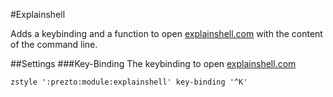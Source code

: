 #Explainshell

Adds a keybinding and a function to open 
[explainshell.com](http://www.explainshell.com) with the content of the command
line.

##Settings
###Key-Binding
The keybinding to open [explainshell.com](http://www.explainshell.com)

`zstyle ':prezto:module:explainshell' key-binding '^K'`
